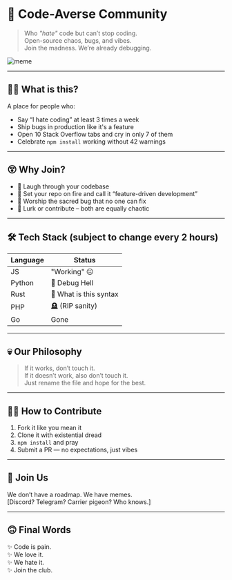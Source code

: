 # 🧠 Code-Averse Community

> Who *"hate"* code but can’t stop coding.  
> Open-source chaos, bugs, and vibes.  
> Join the madness. We’re already debugging.

![meme](https://media.giphy.com/media/TdfyKrN7HGTIY/giphy.gif)

---

## 🤷‍♀️ What is this?

A place for people who:
- Say “I hate coding” at least 3 times a week
- Ship bugs in production like it's a feature
- Open 10 Stack Overflow tabs and cry in only 7 of them
- Celebrate `npm install` working without 42 warnings

---

## 😵 Why Join?

- 🤡 Laugh through your codebase
- 🧯 Set your repo on fire and call it “feature-driven development”
- 🐛 Worship the sacred bug that no one can fix
- 👀 Lurk or contribute – both are equally chaotic

---

## 🛠️ Tech Stack (subject to change every 2 hours)

| Language | Status       |
|----------|--------------|
| JS       | "Working" 😐 |
| Python   | 🐍 Debug Hell |
| Rust     | 🤯 What is this syntax |
| PHP      | 🪦 (RIP sanity) |
| Go       | Gone         |

---

## 💀 Our Philosophy

> If it works, don’t touch it.  
> If it doesn’t work, also don’t touch it.  
> Just rename the file and hope for the best.

---

## 🧙‍♂️ How to Contribute

1. Fork it like you mean it
2. Clone it with existential dread  
3. `npm install` and pray  
4. Submit a PR — no expectations, just vibes

---

## 📢 Join Us

We don’t have a roadmap. We have memes.  
[Discord? Telegram? Carrier pigeon? Who knows.]

---

## 🙃 Final Words

✨ Code is pain.  
✨ We love it.  
✨ We hate it.  
✨ Join the club.
